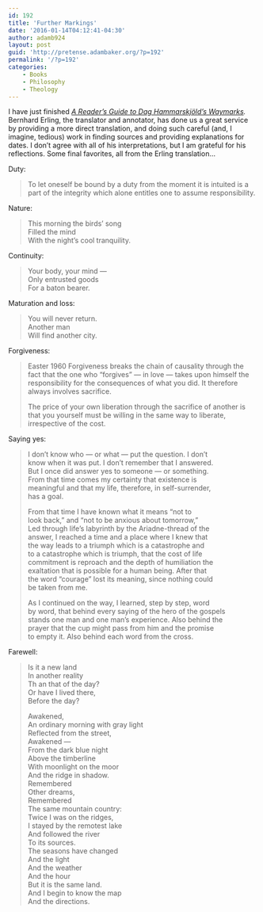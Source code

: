 ```yaml
---
id: 192
title: 'Further Markings'
date: '2016-01-14T04:12:41-04:30'
author: adamb924
layout: post
guid: 'http://pretense.adambaker.org/?p=192'
permalink: '/?p=192'
categories:
    - Books
    - Philosophy
    - Theology
---
```


I have just finished *[A Reader’s Guide to Dag Hammarskjöld’s Waymarks](http://www.daghammarskjold.se/publication/readers-guide-dag-hammarskjolds-waymarks/).* Bernhard Erling, the translator and annotator, has done us a great service by providing a more direct translation, and doing such careful (and, I imagine, tedious) work in finding sources and providing explanations for dates. I don’t agree with all of his interpretations, but I am grateful for his reflections. Some final favorites, all from the Erling translation…

Duty:

> To let oneself be bound by a duty from the moment it is intuited is a part of the integrity which alone entitles one to assume responsibility.

Nature:

> This morning the birds’ song  
> Filled the mind  
> With the night’s cool tranquility.

Continuity:

> Your body, your mind —  
> Only entrusted goods  
> For a baton bearer.

Maturation and loss:

> You will never return.  
> Another man  
> Will find another city.

Forgiveness:

> Easter 1960 Forgiveness breaks the chain of causality through the fact that the one who “forgives” — in love — takes upon himself the responsibility for the consequences of what you did. It therefore always involves sacrifice.
> 
> The price of your own liberation through the sacrifice of another is that you yourself must be willing in the same way to liberate, irrespective of the cost.

Saying yes:

> I don’t know who — or what — put the question. I don’t  
> know when it was put. I don’t remember that I answered.  
> But I once did answer yes to someone — or something.  
> From that time comes my certainty that existence is  
> meaningful and that my life, therefore, in self-surrender,  
> has a goal.
> 
> From that time I have known what it means “not to  
> look back,” and “not to be anxious about tomorrow,”  
> Led through life’s labyrinth by the Ariadne-thread of the  
> answer, I reached a time and a place where I knew that  
> the way leads to a triumph which is a catastrophe and  
> to a catastrophe which is triumph, that the cost of life  
> commitment is reproach and the depth of humiliation the  
> exaltation that is possible for a human being. After that  
> the word “courage” lost its meaning, since nothing could  
> be taken from me.
> 
> As I continued on the way, I learned, step by step, word  
> by word, that behind every saying of the hero of the gospels  
> stands one man and one man’s experience. Also behind the  
> prayer that the cup might pass from him and the promise  
> to empty it. Also behind each word from the cross.

Farewell:

> Is it a new land  
> In another reality  
> Th an that of the day?  
> Or have I lived there,  
> Before the day?
> 
> Awakened,  
> An ordinary morning with gray light  
> Reflected from the street,  
> Awakened —  
> From the dark blue night  
> Above the timberline  
> With moonlight on the moor  
> And the ridge in shadow.  
> Remembered  
> Other dreams,  
> Remembered  
> The same mountain country:  
> Twice I was on the ridges,  
> I stayed by the remotest lake  
> And followed the river  
> To its sources.  
> The seasons have changed  
> And the light  
> And the weather  
> And the hour  
> But it is the same land.  
> And I begin to know the map  
> And the directions.